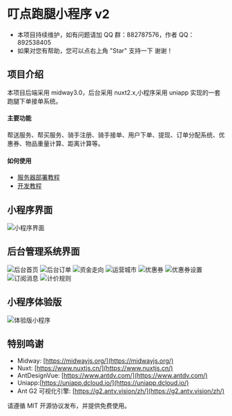 # 叮点跑腿小程序 v2

- 本项目持续维护，如有问题请加 QQ 群：882787576，作者 QQ：892538405
- 如果对您有帮助，您可以点右上角 "Star" 支持一下 谢谢！

## 项目介绍

本项目后端采用 midway3.0，后台采用 nuxt2.x,小程序采用 uniapp 实现的一套跑腿下单接单系统。

#### 主要功能

帮送服务、帮买服务、骑手注册、骑手接单、用户下单、提现、订单分配系统、优惠券、物品重量计算、距离计算等。

#### 如何使用

- [服务器部署教程](https://gitee.com/yaozy717/ddrun/blob/master/text/buid-server.md)
- [开发教程](https://gitee.com/yaozy717/ddrun/blob/master/text/dev.md)

## 小程序界面

![小程序界面](https://landalf.oss-cn-beijing.aliyuncs.com/ddrun/mini.jpg)

## 后台管理系统界面

![后台首页](https://landalf.oss-cn-beijing.aliyuncs.com/ddrun/op-index.png)
![后台订单](https://landalf.oss-cn-beijing.aliyuncs.com/ddrun/op-order.png)
![资金走向](https://landalf.oss-cn-beijing.aliyuncs.com/ddrun/op-balance.png)
![运营城市](https://landalf.oss-cn-beijing.aliyuncs.com/ddrun/op-city.png)
![优惠券](https://landalf.oss-cn-beijing.aliyuncs.com/ddrun/op-coupon.png)
![优惠券设置](https://landalf.oss-cn-beijing.aliyuncs.com/ddrun/op-coupon-set.png)
![订阅消息](https://landalf.oss-cn-beijing.aliyuncs.com/ddrun/op-notice.png)
![计价规则](https://landalf.oss-cn-beijing.aliyuncs.com/ddrun/op-rule.png)

## 小程序体验版

![体验版小程序](https://ddrun.oss-cn-beijing.aliyuncs.com/16d4d134562fbd93.png)

## 特别鸣谢

- Midway: [https://midwayjs.org/](https://midwayjs.org/)
- Nuxt: [https://www.nuxtjs.cn/](https://www.nuxtjs.cn/)
- AntDesignVue: [https://www.antdv.com/](https://www.antdv.com/)
- Uniapp:[https://uniapp.dcloud.io/](https://uniapp.dcloud.io/)
- Ant G2 可视化引擎: [https://g2.antv.vision/zh/](https://g2.antv.vision/zh/)

请遵循 MIT 开源协议发布，并提供免费使用。
